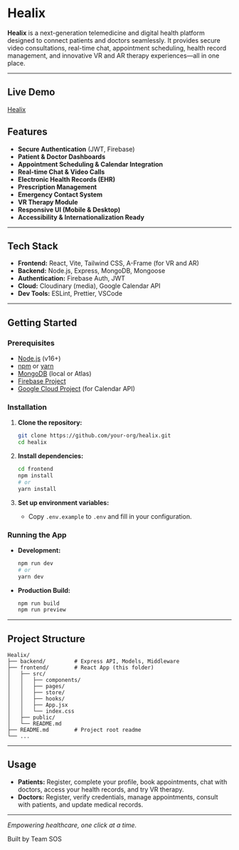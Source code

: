 # Healix

**Healix** is a next-generation telemedicine and digital health platform designed to connect patients and doctors seamlessly. It provides secure video consultations, real-time chat, appointment scheduling, health record management, and innovative VR and AR therapy experiences—all in one place.

---

## Live Demo

[Healix](https://healix-med.vercel.app/)


## Features

- **Secure Authentication** (JWT, Firebase)
- **Patient & Doctor Dashboards**
- **Appointment Scheduling & Calendar Integration**
- **Real-time Chat & Video Calls**
- **Electronic Health Records (EHR)**
- **Prescription Management**
- **Emergency Contact System**
- **VR Therapy Module**
- **Responsive UI (Mobile & Desktop)**
- **Accessibility & Internationalization Ready**

---


## Tech Stack

- **Frontend:** React, Vite, Tailwind CSS, A-Frame (for VR and AR)
- **Backend:** Node.js, Express, MongoDB, Mongoose
- **Authentication:** Firebase Auth, JWT
- **Cloud:** Cloudinary (media), Google Calendar API
- **Dev Tools:** ESLint, Prettier, VSCode

---

## Getting Started

### Prerequisites

- [Node.js](https://nodejs.org/) (v16+)
- [npm](https://www.npmjs.com/) or [yarn](https://yarnpkg.com/)
- [MongoDB](https://www.mongodb.com/) (local or Atlas)
- [Firebase Project](https://firebase.google.com/)
- [Google Cloud Project](https://console.cloud.google.com/) (for Calendar API)

### Installation

1. **Clone the repository:**
   ```sh
   git clone https://github.com/your-org/healix.git
   cd healix
   ```

2. **Install dependencies:**
   ```sh
   cd frontend
   npm install
   # or
   yarn install
   ```

3. **Set up environment variables:**
   - Copy `.env.example` to `.env` and fill in your configuration.

### Running the App

- **Development:**
  ```sh
  npm run dev
  # or
  yarn dev
  ```

- **Production Build:**
  ```sh
  npm run build
  npm run preview
  ```

---

## Project Structure

```
Healix/
├── backend/         # Express API, Models, Middleware
├── frontend/        # React App (this folder)
│   ├── src/
│   │   ├── components/
│   │   ├── pages/
│   │   ├── store/
│   │   ├── hooks/
│   │   ├── App.jsx
│   │   └── index.css
│   ├── public/
│   └── README.md
├── README.md        # Project root readme
└── ...
```

---

## Usage

- **Patients:** Register, complete your profile, book appointments, chat with doctors, access your health records, and try VR therapy.
- **Doctors:** Register, verify credentials, manage appointments, consult with patients, and update medical records.

---

*Empowering healthcare, one click at a time.*

Built by Team SOS
